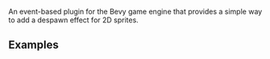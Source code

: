 An event-based plugin for the Bevy game engine that provides a simple way to add a despawn effect for 2D sprites. 

## Examples


